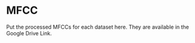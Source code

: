 # MFCC

Put the processed MFCCs for each dataset here. They are available in the Google Drive Link.
